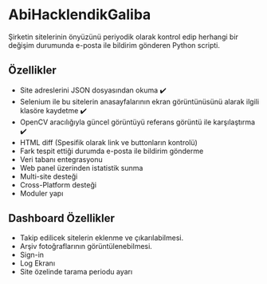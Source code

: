 # AbiHacklendikGaliba
Şirketin sitelerinin önyüzünü periyodik olarak kontrol edip herhangi bir değişim durumunda e-posta ile bildirim gönderen Python scripti.

## Özellikler

- Site adreslerini JSON dosyasından okuma :heavy_check_mark:
- Selenium ile bu sitelerin anasayfalarının ekran görüntünüsünü alarak ilgili klasöre kaydetme :heavy_check_mark:
- OpenCV aracılığıyla güncel görüntüyü referans görüntü ile karşılaştırma :heavy_check_mark:
- HTML diff (Spesifik olarak link ve buttonların kontrolü)
- Fark tespit ettiği durumda e-posta ile bildirim gönderme
- Veri tabanı entegrasyonu
- Web panel üzerinden istatistik sunma
- Multi-site desteği
- Cross-Platform desteği
- Moduler yapı


## Dashboard Özellikler

- Takip edilicek sitelerin eklenme ve çıkarılabilmesi.
- Arşiv fotoğraflarının görüntülenebilmesi.
- Sign-in
- Log Ekranı
- Site özelinde tarama periodu ayarı
